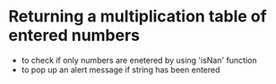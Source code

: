 # Returning a multiplication table of entered numbers

- to check if only numbers are enetered by using 'isNan' function
- to pop up an alert message if string has been entered
